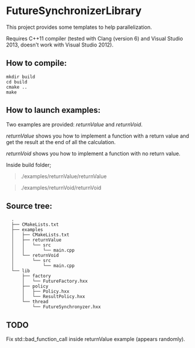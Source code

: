 # FutureSynchronizerLibrary

This project provides some templates to help parallelization.

Requires C++11 compiler (tested with Clang (version 6) and Visual Studio 2013, doesn't work with Visual Studio 2012).

## How to compile:

~~~
mkdir build
cd build
cmake ..
make
~~~

## How to launch examples:

Two examples are provided: <i>returnValue</i> and <i>returnVoid</i>.

<i>returnValue</i> shows you how to implement a function with a return value and
get the result at the end of all the calculation.

<i>returnVoid</i> shows you how to implement a function with no return value.

Inside build folder;

>./examples/returnValue/returnValue

>./examples/returnVoid/returnVoid


## Source tree:

~~~
  .
  ├── CMakeLists.txt
  ├── examples
  │   ├── CMakeLists.txt
  │   ├── returnValue
  │   │   └── src
  │   │       └── main.cpp
  │   └── returnVoid
  │       └── src
  │           └── main.cpp
  └── lib
      ├── factory
      │   └── FutureFactory.hxx
      ├── policy
      │   ├── Policy.hxx
  	  │   └── ResultPolicy.hxx
      └── thread
          └── FutureSynchronyzer.hxx
~~~

## TODO

Fix std::bad_function_call inside returnValue example (appears randomly).